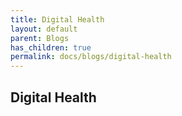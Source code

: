 ```yaml
---
title: Digital Health
layout: default
parent: Blogs
has_children: true
permalink: docs/blogs/digital-health
---
```


## Digital Health
